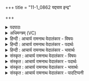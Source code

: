 +++
title = "11-1_0862 यद्द्याव इन्द्र"

+++
<details><summary>पदपाठः</summary>

य꣢त्। द्या꣡वः꣢꣯। इ꣣न्द्र। ते। श꣢तम्। श꣣त꣢म्। भू꣡मीः꣢꣯। उ꣣त꣢। स्युः। न। त्वा꣣। वज्रिन्। सह꣡स्र꣢म्। सू꣡र्या꣢꣯। अ꣡नु꣢꣯। न। जा꣣त꣢म्। अ꣣ष्ट। रो꣡द꣢꣯सी꣣इ꣡ति꣢। ८६२।
</details>

<details><summary>अधिमन्त्रम् (VC)</summary>

- इन्द्रः
- पुरुहन्मा आङ्गिरसः
- प्रगाथः(विषमा बृहती, समा सतोबृहती)
- मध्यमः
</details>

<details><summary>हिन्दी : आचार्य रामनाथ वेदालंकार - विषयः</summary>

प्रथम ऋचा पूर्वार्चिक में २७८ क्रमाङ्क पर परमेश्वर के महत्त्व विषय में व्याख्यात हो चुकी है। यहाँ जीवात्मा का विषय वर्णित करते हैं।
</details>

<details><summary>हिन्दी : आचार्य रामनाथ वेदालंकार - पदार्थः</summary>

पदार्थान्वय -  हे (इन्द्र) शूरवीर जीवात्मन् ! (यत्) यदि (ते) तेरे सम्मुख (द्यावः) द्युलोक (शतम्) संख्या में सौ (उत) और (भूमीः) भूमियाँ भी (शतम्) संख्या में सौ (स्युः) हो जाएँ और (सूर्याः) सूर्य (सहस्रम्) हजार हो जाएँ, तो भी हे (वज्रिन्) वज्रधारी के समान शत्रुओं का प्रतिरोध करने में समर्थ जीवात्मन् ! वे (त्वा) तेरी (न अनु) महिमा को नहीं पा सकते (न) न ही (रोदसी) धरती-आसमान के बीच (जातम्) उत्पन्न कोई भी वस्तु (अष्ट) तेरी महिमा को पा सकती है। [अन्यत्र जीवात्मा स्वयं अपनी महिमा उद्घोषित करता हुआ कहता है—मैं इन्द्र हूँ, मैं कभी धन को हार नहीं सकता। मैं कभी मरता नहीं (ऋ० १०।४८।५)] ॥१॥ यहाँ अतिशयोक्ति अलङ्कार है ॥१॥
</details>

<details><summary>हिन्दी : आचार्य रामनाथ वेदालंकार - भावार्थः</summary>

भावार्थ -  जो जीवात्मा अजर,अमर,और चेतन है,उसकी महिमा को सौ,हजार,लाख,करोड़ गुणा भी होकर ये जड़ सूर्य,पृथिवी आदि प्राप्त नहीं कर सकते ॥१॥
</details>

<details><summary>संस्कृत : आचार्य रामनाथ वेदालंकार - विषयः</summary>

तत्र प्रथमा ऋक् पूर्वार्चिके २७८ क्रमांके परमेश्वरमहत्त्वविषये व्याख्याता। अत्र जीवात्मविषये वर्ण्यते।
</details>

<details><summary>संस्कृत : आचार्य रामनाथ वेदालंकार - पदार्थः</summary>

पदार्थान्वय -  हे (इन्द्र) शूरवीर जीवात्मन् ! (यत्) यदि (ते) तुभ्यम्, त्वत्सम्मुखम् (द्यावः) द्युलोकाः (शतम्) शतसंख्यकाः (उत) अपि च (भूमीः) भूमयः (शतम्) शतसंख्यकाः (स्युः) भवेयुः, किञ्च (सूर्याः) आदित्याः (सहस्रम्) सहस्रसंख्यकाः स्युः, तथापि हे (वज्रिन्) वज्रधर इव शत्रून् प्रतिरोद्धुं समर्थ जीवात्मन् ! ते (त्वा) त्वाम् (न अनु) न अन्वश्नुवते त्वन्महिमानं न प्राप्तुं शक्नुवन्तिः (न) नैव (रोदसी) रोदस्योः द्यावापृथिव्योः मध्ये (जातम्) उत्पन्नम् किञ्चिदपि वस्तु (अष्ट) त्वन्महिमानं प्राप्तुं शक्नोति। [अन्यत्र जीवात्मा स्वयं स्वमहिमानमुद्घोषयन्नाह—अ॒हमिन्द्रो॒ न परा॑जिग्य॒ इद्धनं॒ न मृ॒त्यवेऽव॑तस्थे॒ कदा॑च॒न (ऋ० १०।४८।५)] इति ॥१॥ अत्रातिशयोक्तिरलङ्कारः ॥१॥
</details>

<details><summary>संस्कृत : आचार्य रामनाथ वेदालंकार - भावार्थः</summary>

भावार्थ -  यो जीवात्माऽजरामरश्चेतनश्चास्ति तस्य महिमानं शतसहस्रलक्ष-कोटिगुणिता अपि भूत्वा जडा एते सूर्यपृथिव्यादयो नाप्तुं समर्थाः ॥१॥
</details>

<details><summary>संस्कृत : आचार्य रामनाथ वेदालंकार - पादटिप्पनी</summary>

टिप्पनी -   १. ऋ० ८।७०।५,साम० २७८,अथ० २०।८१।१,९२।२०।
</details>